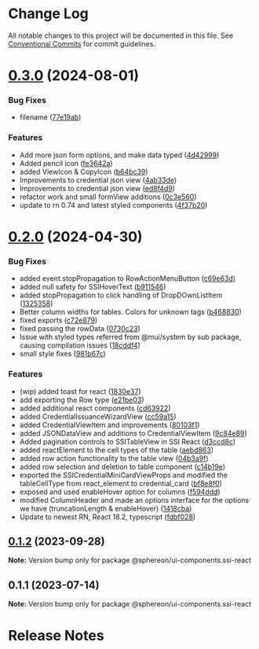 # Change Log

All notable changes to this project will be documented in this file.
See [Conventional Commits](https://conventionalcommits.org) for commit guidelines.

# [0.3.0](https://github.com/Sphereon-Opensource/UI-Components/compare/v0.2.0...v0.3.0) (2024-08-01)

### Bug Fixes

- filename ([77e19ab](https://github.com/Sphereon-Opensource/UI-Components/commit/77e19abcc0279bd493c0a14c7313f5a5b9d9b8ad))

### Features

- Add more json form options, and make data typed ([4d42999](https://github.com/Sphereon-Opensource/UI-Components/commit/4d42999bd78f2b42370302f1a1ad1aa9b762d33c))
- Added pencil icon ([fe3642a](https://github.com/Sphereon-Opensource/UI-Components/commit/fe3642ad564aa14221ac0f9420813cac197f1ba8))
- added ViewIcon & CopyIcon ([b64bc39](https://github.com/Sphereon-Opensource/UI-Components/commit/b64bc39f2979e1c9075053c430f28dd25d12c990))
- Improvements to credential json view ([4ab33de](https://github.com/Sphereon-Opensource/UI-Components/commit/4ab33de23ad70def6090cfdfbc5039f1852f6581))
- Improvements to credential json view ([ed8f4d9](https://github.com/Sphereon-Opensource/UI-Components/commit/ed8f4d92f564f5bca2a80e328ec34afd71576c42))
- refactor work and small formView additions ([0c3e560](https://github.com/Sphereon-Opensource/UI-Components/commit/0c3e560dd1878d1aa7a6074a7d2838816569a296))
- update to rn 0.74 and latest styled components ([4f37b20](https://github.com/Sphereon-Opensource/UI-Components/commit/4f37b208cf3a2e90a109d7e76b174a2ed674b466))

# [0.2.0](https://github.com/Sphereon-Opensource/UI-Components/compare/v0.1.2...v0.2.0) (2024-04-30)

### Bug Fixes

- added event.stopPropagation to RowActionMenuButton ([c69e63d](https://github.com/Sphereon-Opensource/UI-Components/commit/c69e63d160b0a84bd636c89ad421b1f33c99c334))
- added null safety for SSIHoverText ([b911546](https://github.com/Sphereon-Opensource/UI-Components/commit/b911546860dd4fee85478893d41458267dc08c71))
- added stopPropagation to click handling of DropDOwnListItem ([1325358](https://github.com/Sphereon-Opensource/UI-Components/commit/13253580aa990bca471a08ab05163b010963c4e4))
- Better column widths for tables. Colors for unknown tags ([b468830](https://github.com/Sphereon-Opensource/UI-Components/commit/b468830fc2522f9e6bfc043a90991e9e9894bdb1))
- fixed exports ([c72e879](https://github.com/Sphereon-Opensource/UI-Components/commit/c72e8791c86a4b27e790d6d005fd5d120c9607cd))
- fixed passing the rowData ([0730c23](https://github.com/Sphereon-Opensource/UI-Components/commit/0730c23abc3879f1fa58aab3cc266db85d04c0f0))
- Issue with styled types referred from @mui/system by sub package, causing compilation issues ([18cddf4](https://github.com/Sphereon-Opensource/UI-Components/commit/18cddf4c2d9265f91657a7c00d98674340ca5260))
- small style fixes ([981b67c](https://github.com/Sphereon-Opensource/UI-Components/commit/981b67c027058c4988c7974b6f670e048d946a7f))

### Features

- (wip) added toast for react ([1830e37](https://github.com/Sphereon-Opensource/UI-Components/commit/1830e3768dd387f0c12178bea75d49881a8de2c0))
- add exporting the Row type ([e21be03](https://github.com/Sphereon-Opensource/UI-Components/commit/e21be031849851a4a156c146716ae0411c23e197))
- added additional react components ([cd63922](https://github.com/Sphereon-Opensource/UI-Components/commit/cd63922f60ed0bc2d9ef54432cbb11df2b4d3c84))
- added CredentialIssuanceWizardView ([cc59a15](https://github.com/Sphereon-Opensource/UI-Components/commit/cc59a15359f338b98d87cb5aef9ac573d41f2eea))
- added CredentialViewItem and improvements ([80103f1](https://github.com/Sphereon-Opensource/UI-Components/commit/80103f16948012994b466befb4356f438ded92d1))
- added JSONDataView and additions to CredentialViewItem ([9c84e89](https://github.com/Sphereon-Opensource/UI-Components/commit/9c84e89a4f1bd5f506aa6ab21179d7bfe115cdb6))
- Added pagination controls to SSITableView in SSI React ([d3ccd8c](https://github.com/Sphereon-Opensource/UI-Components/commit/d3ccd8cb66ba3920cf172a1a7c0dafad4b873f74))
- added reactElement to the cell types of the table ([aebd863](https://github.com/Sphereon-Opensource/UI-Components/commit/aebd8630a5a3dc51cd3381cee8b64b9147845aae))
- added row action functionality to the table view ([04b3a9f](https://github.com/Sphereon-Opensource/UI-Components/commit/04b3a9f8779dc02b73dd05d9e2a81b5131822ba5))
- added row selection and deletion to table component ([c14b19e](https://github.com/Sphereon-Opensource/UI-Components/commit/c14b19e8b352dfdc657686764bdf1ee63836f771))
- exported the SSICredentialMiniCardViewProps and modified the tableCellType from react_element to credential_card ([bf8e8f0](https://github.com/Sphereon-Opensource/UI-Components/commit/bf8e8f013d21b1c4ce56e42b0c163bbac4269f21))
- exposed and used enableHover option for columns ([f594ddd](https://github.com/Sphereon-Opensource/UI-Components/commit/f594ddd685606df56f339717c0f504c8de3c97a7))
- modified ColumnHeader and made an options interface for the options we have (truncationLength & enableHover) ([1418cba](https://github.com/Sphereon-Opensource/UI-Components/commit/1418cba69a87e3ac95122ba0aca17530731ff364))
- Update to newest RN, React 18.2, typescript ([fdbf028](https://github.com/Sphereon-Opensource/UI-Components/commit/fdbf028be142d84b6cc618d783ccbb44a9d5a7b5))

## [0.1.2](https://github.com/Sphereon-Opensource/UI-Components/compare/v0.1.1...v0.1.2) (2023-09-28)

**Note:** Version bump only for package @sphereon/ui-components.ssi-react

## 0.1.1 (2023-07-14)

**Note:** Version bump only for package @sphereon/ui-components.ssi-react

# Release Notes
